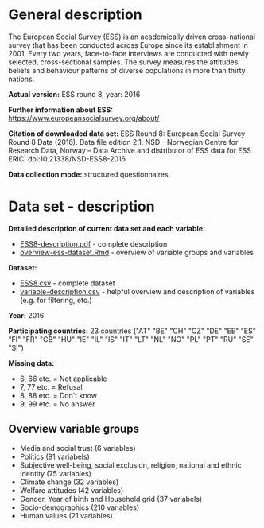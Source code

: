 # General description

The European Social Survey (ESS) is an academically driven cross-national survey that has been conducted across Europe since its establishment in 2001. Every two years, face-to-face interviews are conducted with newly selected, cross-sectional samples. The survey measures the attitudes, beliefs and behaviour patterns of diverse populations in more than thirty nations.

**Actual version:** 
ESS round 8, year: 2016

**Further information about ESS:** 
https://www.europeansocialsurvey.org/about/ 

**Citation of downloaded data set:** 
ESS Round 8: European Social Survey Round 8 Data (2016). Data file edition 2.1. NSD - Norwegian Centre for Research Data, Norway – Data Archive and distributor of ESS data for ESS ERIC. doi:10.21338/NSD-ESS8-2016.

**Data collection mode:**
structured questionnaires

# Data set - description

**Detailed description of current data set and each variable:**

- [ESS8-description.pdf](../ESS8-description.pdf) - complete description
- [overview-ess-dataset.Rmd](../overview-ess-dataset.Rmd) - overview of variable groups and variables

**Dataset:**

- [ESS8.csv](../ESS8.csv) - complete dataset
- [variable-description.csv](../variable-description.csv) - helpful overview and description of variables (e.g. for filtering, etc.)

**Year:** 
2016

**Participating countries:** 
23 countries ("AT" "BE" "CH" "CZ" "DE" "EE" "ES" "FI" "FR" "GB" "HU" "IE" "IL" "IS" "IT" "LT" "NL" "NO" "PL" "PT" "RU" "SE" "SI")

**Missing data:**

- 6, 66 etc. = Not applicable
- 7, 77 etc. = Refusal
- 8, 88 etc. = Don't know
- 9, 99 etc. = No answer

## Overview variable groups

 - Media and social trust (6 variables)
 - Politics (91 variabels)
 - Subjective well-being, social exclusion, religion, national and ethnic identity (75 variables)
 - Climate change (32 variables)
 - Welfare attitudes (42 variables)
 - Gender, Year of birth and Household grid (37 variabels)
 - Socio-demographics (210 variables)
 - Human values (21 variables)
